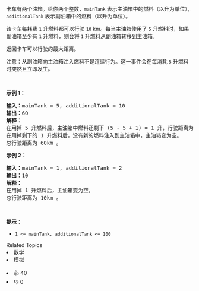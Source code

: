 <p>卡车有两个油箱。给你两个整数，<code>mainTank</code> 表示主油箱中的燃料（以升为单位），<code>additionalTank</code> 表示副油箱中的燃料（以升为单位）。</p>

<p>该卡车每耗费 <code>1</code> 升燃料都可以行驶 <code>10</code> km。每当主油箱使用了 <code>5</code> 升燃料时，如果副油箱至少有 <code>1</code> 升燃料，则会将 <code>1</code> 升燃料从副油箱转移到主油箱。</p>

<p>返回卡车可以行驶的最大距离。</p>

<p>注意：从副油箱向主油箱注入燃料不是连续行为。这一事件会在每消耗 <code>5</code> 升燃料时突然且立即发生。</p>

<p>&nbsp;</p>

<p><strong>示例 1：</strong></p>

<pre><strong>输入：</strong>mainTank = 5, additionalTank = 10
<strong>输出：</strong>60
<strong>解释：</strong>
在用掉 5 升燃料后，主油箱中燃料还剩下 (5 - 5 + 1) = 1 升，行驶距离为 50km 。
在用掉剩下的 1 升燃料后，没有新的燃料注入到主油箱中，主油箱变为空。
总行驶距离为 60km 。
</pre>

<p><strong>示例 2：</strong></p>

<pre><strong>输入：</strong>mainTank = 1, additionalTank = 2
<strong>输出：</strong>10
<strong>解释：</strong>
在用掉 1 升燃料后，主油箱变为空。
总行驶距离为 10km 。
</pre>

<p>&nbsp;</p>

<p><strong>提示：</strong></p>

<ul> 
 <li><code>1 &lt;= mainTank, additionalTank &lt;= 100</code></li> 
</ul>

<div><div>Related Topics</div><div><li>数学</li><li>模拟</li></div></div><br><div><li>👍 40</li><li>👎 0</li></div>